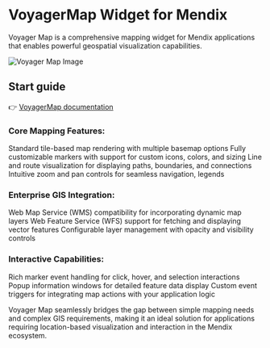 # VoyagerMap Widget for Mendix

Voyager Map is a comprehensive mapping widget for Mendix applications that enables powerful geospatial visualization capabilities.


![Voyager Map Image](docs/img/Routes%20&%20Markers.png)

## Start guide

👉 [VoyagerMap documentation](https://capegroep.github.io/VoyagerMap-documentation/)

### Core Mapping Features:

Standard tile-based map rendering with multiple basemap options
Fully customizable markers with support for custom icons, colors, and sizing
Line and route visualization for displaying paths, boundaries, and connections
Intuitive zoom and pan controls for seamless navigation, legends

### Enterprise GIS Integration:

Web Map Service (WMS) compatibility for incorporating dynamic map layers
Web Feature Service (WFS) support for fetching and displaying vector features
Configurable layer management with opacity and visibility controls

### Interactive Capabilities:

Rich marker event handling for click, hover, and selection interactions
Popup information windows for detailed feature data display
Custom event triggers for integrating map actions with your application logic

Voyager Map seamlessly bridges the gap between simple mapping needs and complex GIS requirements, making it an ideal solution for applications requiring location-based visualization and interaction in the Mendix ecosystem.